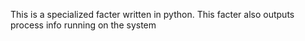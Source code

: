 This is a specialized facter written in python. This facter also outputs process info running on the system
